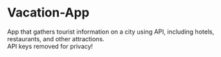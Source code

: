# Vacation-App
App that gathers tourist information on a city using API, including hotels, restaurants, and other attractions.  
API keys removed for privacy!
